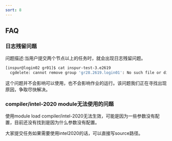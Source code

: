 ```yaml
---
sort: 8
---
```


## FAQ

 ### 日志残留问题
  
  问题描述:当用户提交两个节点以上的任务时，就会出现日志残留问题。
  ```bash
  [inspur@login02 gr01]$ cat inspur-test-3.e2619
    cgdelete: cannot remove group 'gr28.2619.login01': No such file or directory
  ```
  这个问题并不会影响可以使用，也不会影响作业的运行。该问题我们正在寻找出现原因，争取尽快解决。
  
 ### compiler/intel-2020 module无法使用的问题

  使用module load compiler/intel-2020无法生效，可能是因为一些参数没有配置，目前还没有找到是因为什么参数没有配置。
  
  大家提交任务如果需要使用intel2020的话，可以直接写source路径。
  ```bash
  
  ```
  

